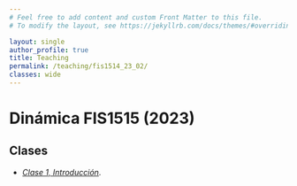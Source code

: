 ```yaml
---
# Feel free to add content and custom Front Matter to this file.
# To modify the layout, see https://jekyllrb.com/docs/themes/#overriding-theme-defaults

layout: single
author_profile: true
title: Teaching
permalink: /teaching/fis1514_23_02/
classes: wide
---
```



# Dinámica FIS1515 (2023)

## Clases

* [_Clase 1, Introducción_](https://raw.githubusercontent.com/felipeisaule/felipeisaule.github.io/main/files/teaching/2023_02/fis1514/Clase1.pdf).
